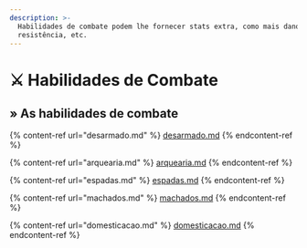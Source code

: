 ```yaml
---
description: >-
  Habilidades de combate podem lhe fornecer stats extra, como mais dano, mais
  resistência, etc.
---
```


# ⚔ Habilidades de Combate

## » As habilidades de combate

{% content-ref url="desarmado.md" %}
[desarmado.md](desarmado.md)
{% endcontent-ref %}

{% content-ref url="arquearia.md" %}
[arquearia.md](arquearia.md)
{% endcontent-ref %}

{% content-ref url="espadas.md" %}
[espadas.md](espadas.md)
{% endcontent-ref %}

{% content-ref url="machados.md" %}
[machados.md](machados.md)
{% endcontent-ref %}

{% content-ref url="domesticacao.md" %}
[domesticacao.md](domesticacao.md)
{% endcontent-ref %}
